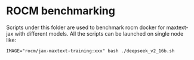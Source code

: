 # ROCM benchmarking
Scripts under this folder are used to benchmark rocm docker for maxtext-jax with different models.
All the scripts can be launched on single node like:
```
IMAGE="rocm/jax-maxtext-training:xxx" bash ./deepseek_v2_16b.sh
```